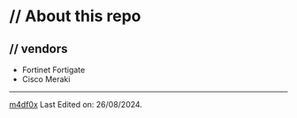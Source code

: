 <p align = center ><!-- Optional banner goes here--> </p>

<h1> // About this repo </h1>

<h2>  // vendors  </h2>

 - Fortinet Fortigate
 - Cisco Meraki



<!---

--->

---

[m4df0x](https://github.com/m4df0x)
Last Edited on: 26/08/2024.
